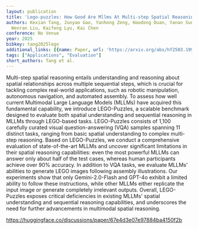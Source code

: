 ```yaml
---
layout: publication
title: 'Lego-puzzles: How Good Are Mllms At Multi-step Spatial Reasoning?'
authors: Kexian Tang, Junyao Gao, Yanhong Zeng, Haodong Duan, Yanan Sun, Zhening Xing,
  Wenran Liu, Kaifeng Lyu, Kai Chen
conference: No Venue
year: 2025
bibkey: tang2025lego
additional_links: [{name: Paper, url: 'https://arxiv.org/abs/hf2503.19990'}]
tags: ["Applications", "Evaluation"]
short_authors: Tang et al.
---
```

Multi-step spatial reasoning entails understanding and reasoning about spatial relationships across multiple sequential steps, which is crucial for tackling complex real-world applications, such as robotic manipulation, autonomous navigation, and automated assembly. To assess how well current Multimodal Large Language Models (MLLMs) have acquired this fundamental capability, we introduce LEGO-Puzzles, a scalable benchmark designed to evaluate both spatial understanding and sequential reasoning in MLLMs through LEGO-based tasks. LEGO-Puzzles consists of 1,100 carefully curated visual question-answering (VQA) samples spanning 11 distinct tasks, ranging from basic spatial understanding to complex multi-step reasoning. Based on LEGO-Puzzles, we conduct a comprehensive evaluation of state-of-the-art MLLMs and uncover significant limitations in their spatial reasoning capabilities: even the most powerful MLLMs can answer only about half of the test cases, whereas human participants achieve over 90% accuracy. In addition to VQA tasks, we evaluate MLLMs' abilities to generate LEGO images following assembly illustrations. Our experiments show that only Gemini-2.0-Flash and GPT-4o exhibit a limited ability to follow these instructions, while other MLLMs either replicate the input image or generate completely irrelevant outputs. Overall, LEGO-Puzzles exposes critical deficiencies in existing MLLMs' spatial understanding and sequential reasoning capabilities, and underscores the need for further advancements in multimodal spatial reasoning.

https://huggingface.co/discussions/paper/67e4d3e07e97884ba4150f2b